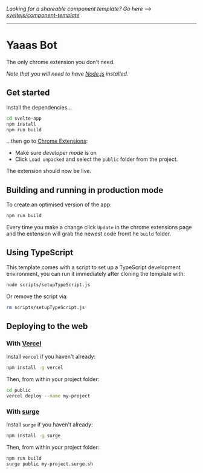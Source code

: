 _Looking for a shareable component template? Go here --> [sveltejs/component-template](https://github.com/sveltejs/component-template)_

---

# Yaaas Bot

The only chrome extension you don't need.

_Note that you will need to have [Node.js](https://nodejs.org) installed._

## Get started

Install the dependencies...

```bash
cd svelte-app
npm install
npm run build
```

...then go to [Chrome Extensions](chrome://extensions/):

- Make sure _developer mode_ is on
- Click `Load unpacked` and select the `public` folder from the project.

The extension should now be live.

## Building and running in production mode

To create an optimised version of the app:

```bash
npm run build
```

Every time you make a change click `Update` in the chrome extensions page and the extension will grab the newest code fromt he `build` folder.

## Using TypeScript

This template comes with a script to set up a TypeScript development environment, you can run it immediately after cloning the template with:

```bash
node scripts/setupTypeScript.js
```

Or remove the script via:

```bash
rm scripts/setupTypeScript.js
```

## Deploying to the web

### With [Vercel](https://vercel.com)

Install `vercel` if you haven't already:

```bash
npm install -g vercel
```

Then, from within your project folder:

```bash
cd public
vercel deploy --name my-project
```

### With [surge](https://surge.sh/)

Install `surge` if you haven't already:

```bash
npm install -g surge
```

Then, from within your project folder:

```bash
npm run build
surge public my-project.surge.sh
```
